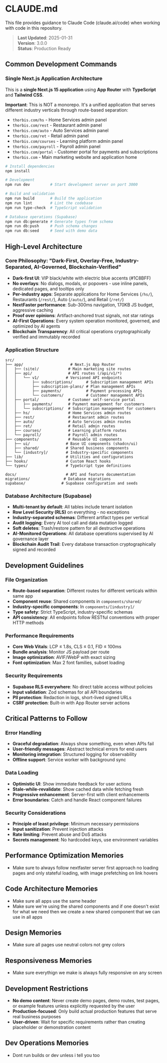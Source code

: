# CLAUDE.md

This file provides guidance to Claude Code (claude.ai/code) when working with code in this repository.

> **Last Updated**: 2025-01-31  
> **Version**: 3.0.0  
> **Status**: Production Ready

## Common Development Commands

### Single Next.js Application Architecture
This is a **single Next.js 15 application** using **App Router** with **TypeScript** and **Tailwind CSS**.

**Important**: This is NOT a monorepo. It's a unified application that serves different industry verticals through route-based separation:
- `thorbis.com/hs` - Home Services admin panel
- `thorbis.com/rest` - Restaurant admin panel  
- `thorbis.com/auto` - Auto Services admin panel
- `thorbis.com/ret` - Retail admin panel
- `thorbis.com/courses` - Learning platform admin panel
- `thorbis.com/payroll` - Payroll admin panel
- `thorbis.com/portal` - Customer portal for payments and subscriptions
- `thorbis.com` - Main marketing website and application home

```bash
# Install dependencies
npm install

# Development
npm run dev         # Start development server on port 3000

# Build and validation  
npm run build       # Build the application
npm run lint        # Lint the codebase
npm run type-check  # TypeScript validation

# Database operations (Supabase)
npm run db:generate # Generate types from schema
npm run db:push     # Push schema changes
npm run db:seed     # Seed with demo data
```

## High-Level Architecture

### Core Philosophy: "Dark-First, Overlay-Free, Industry-Separated, AI-Governed, Blockchain-Verified"
- **Dark-first UI**: VIP black/white with electric blue accents (#1C8BFF)
- **No overlays**: No dialogs, modals, or popovers - use inline panels, dedicated pages, and tooltips only
- **Per-industry apps**: Separate applications for Home Services (`/hs/`), Restaurants (`/rest/`), Auto (`/auto/`), and Retail (`/ret/`)
- **NextFaster performance**: Sub-300ms navigation, 170KB JS budget, aggressive caching
- **Proof over opinions**: Artifact-anchored trust signals, not star ratings
- **AI-First Operations**: Every system operation monitored, governed, and optimized by AI agents
- **Blockchain Transparency**: All critical operations cryptographically verified and immutably recorded

### Application Structure
```
src/
├── app/                     # Next.js App Router
│   ├── (site)/             # Main marketing site routes
│   ├── api/                # API routes (/api/v1/*)
│   │   └── v1/            # Versioned API endpoints
│   │       ├── subscriptions/      # Subscription management APIs
│   │       ├── subscription-plans/ # Plan management APIs  
│   │       ├── payments/           # Payment processing APIs
│   │       └── customers/          # Customer management APIs
│   ├── portal/             # Customer self-service portal
│   │   ├── payments/       # Payment management for customers
│   │   └── subscriptions/  # Subscription management for customers
│   ├── hs/                 # Home Services admin routes
│   ├── rest/               # Restaurant admin routes
│   ├── auto/               # Auto Services admin routes
│   ├── ret/                # Retail admin routes
│   ├── courses/            # Learning platform routes
│   └── payroll/            # Payroll admin routes
├── components/             # Reusable UI components
│   ├── ui/                # Base UI components (shadcn/ui)
│   ├── shared/            # Shared business components
│   └── [industry]/        # Industry-specific components
├── lib/                   # Utilities and configurations
├── hooks/                 # Custom React hooks
└── types/                 # TypeScript type definitions

docs/                      # API and feature documentation
migrations/               # Database migrations
supabase/                # Supabase configuration and seeds
```

### Database Architecture (Supabase)
- **Multi-tenant by default**: All tables include tenant isolation
- **Row Level Security (RLS)** on everything - no exceptions
- **Industry-separated schemas**: Different artifact types per vertical
- **Audit logging**: Every AI tool call and data mutation logged
- **Soft deletes**: Trash/restore pattern for all destructive operations
- **AI-Monitored Operations**: All database operations supervised by AI governance layer
- **Blockchain Audit Trail**: Every database transaction cryptographically signed and recorded

## Development Guidelines

### File Organization
- **Route-based separation**: Different routes for different verticals within same app
- **Component reuse**: Shared components in `components/shared/`
- **Industry-specific components**: In `components/[industry]/`
- **Type safety**: Strict TypeScript, industry-specific schemas
- **API consistency**: All endpoints follow RESTful conventions with proper HTTP methods

### Performance Requirements  
- **Core Web Vitals**: LCP ≤ 1.8s, CLS ≤ 0.1, FID ≤ 100ms
- **Bundle analysis**: Monitor JS payload per route
- **Image optimization**: AVIF/WebP with exact sizing
- **Font optimization**: Max 2 font families, subset loading

### Security Requirements
- **Supabase RLS everywhere**: No direct table access without policies
- **Input validation**: Zod schemas for all API boundaries  
- **PII protection**: Redaction in logs, short-lived signed URLs
- **CSRF protection**: Built-in with App Router server actions

## Critical Patterns to Follow

### Error Handling
- **Graceful degradation**: Always show something, even when APIs fail
- **User-friendly messages**: Abstract technical errors for end users
- **Monitoring integration**: Structured logging for observability
- **Offline support**: Service worker with background sync

### Data Loading
- **Optimistic UI**: Show immediate feedback for user actions  
- **Stale-while-revalidate**: Show cached data while fetching fresh
- **Progressive enhancement**: Server-first with client enhancements
- **Error boundaries**: Catch and handle React component failures

### Security Considerations
- **Principle of least privilege**: Minimum necessary permissions
- **Input sanitization**: Prevent injection attacks
- **Rate limiting**: Prevent abuse and DoS attacks  
- **Secrets management**: No hardcoded keys, use environment variables

## Performance Optimization Memories
- Make sure to always follow nextfaster server first approach no loading pages and only stateful loading, with image prefetching on link hovers

## Code Architecture Memories
- Make sure all apps use the same header
- Make sure we're using the shared components and if one doesn't exist for what we need then we create a new shared component that we can use in all apps

## Design Memories
- Make sure all pages use neutral colors not grey colors

## Responsiveness Memories
- Make sure everythign we make is always fully responsive on any screen

## Development Restrictions
- **No demo content**: Never create demo pages, demo routes, test pages, or example features unless explicitly requested by the user
- **Production-focused**: Only build actual production features that serve real business purposes
- **User-driven**: Wait for specific requirements rather than creating placeholder or demonstration content

## Dev Operations Memories
- Dont run builds or dev unless i tell you too